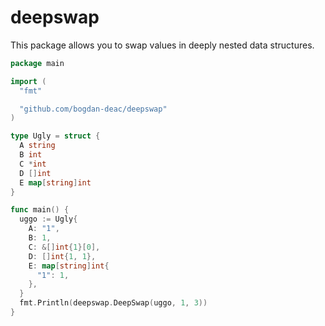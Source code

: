 # deepswap

This package allows you to swap values in deeply nested data structures.

```go
package main

import (
  "fmt"

  "github.com/bogdan-deac/deepswap"
)

type Ugly = struct {
  A string
  B int
  C *int
  D []int
  E map[string]int
}

func main() {
  uggo := Ugly{
    A: "1",
    B: 1,
    C: &[]int{1}[0],
    D: []int{1, 1},
    E: map[string]int{
      "1": 1,
    },
  }
  fmt.Println(deepswap.DeepSwap(uggo, 1, 3))
}
```
